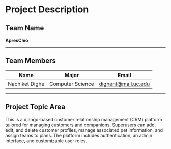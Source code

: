 # Project Description

## Team Name
**ApresCleo**

---

## Team Members

| Name               | Major               | Email                        |
|--------------------|---------------------|------------------------------|
|  Nachiket Dighe    | Computer Science   | dighent@mail.uc.edu           |
---

## Project Topic Area
This is a django-based customer relationship management (CRM) platform tailored for managing customers and companions. Superusers can add, edit, and delete customer profiles, manage associated pet information, and assign teams to plans. The platform includes authentication, an admin interface, and customizable user roles.
